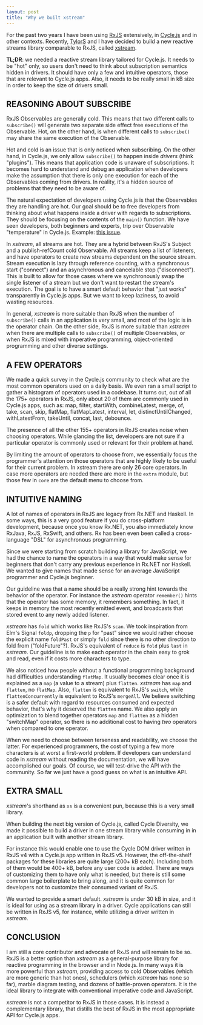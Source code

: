 ```yaml
---
layout: post
title: "Why we built xstream"
---
```


For the past two years I have been using [RxJS](http://reactivex.io/rxjs/) extensively, in [Cycle.js](http://cycle.js.org/) and in other contexts. Recently, [TylorS](https://github.com/tylors) and I have decided to build a new reactive streams library comparable to RxJS, called [xstream](http://github.com/staltz/xstream).

**TL;DR**: we needed a reactive stream library tailored for Cycle.js. It needs to be "hot" only, so users don't need to think about subscription semantics hidden in drivers. It should have only a few and intuitive operators, those that are relevant to Cycle.js apps. Also, it needs to be really small in kB size in order to keep the size of drivers small.

<h2 id="reasoning-about-subscribe" class="hr"><span class="hr">REASONING ABOUT SUBSCRIBE</span></h2>

RxJS Observables are generally cold. This means that two different calls to `subscribe()` will generate two separate side effect free executions of the Observable. Hot, on the other hand, is when different calls to `subscribe()` may share the same execution of the Observable.

Hot and cold is an issue that is only noticed when subscribing. On the other hand, in Cycle.js, we only allow `subscribe()` to happen inside *drivers* (think "plugins"). This means that application code is unaware of subscriptions. It becomes hard to understand and debug an application when developers make the assumption that there is only one execution for each of the Observables coming from drivers. In reality, it's a hidden source of problems that they need to be aware of.

The natural expectation of developers using Cycle.js is that the Observables they are handling are hot. Our goal should be to free developers from thinking about what happens inside a driver with regards to subscriptions. They should be focusing on the contents of the `main()` function. We have seen developers, both beginners and experts, trip over Observable "temperature" in Cycle.js. Example: [this issue](https://github.com/cyclejs/core/issues/238#issuecomment-197304094).

In *xstream*, all streams are hot. They are a hybrid between RxJS's Subject and a publish-refCount cold Observable. All streams keep a list of listeners, and have operators to create new streams dependent on the source stream. Stream execution is lazy through reference counting, with a synchronous start ("connect") and an asynchronous and cancelable stop ("disconnect"). This is built to allow for those cases where we synchronously swap the single listener of a stream but we don't want to restart the stream's execution. The goal is to have a smart default behavior that "just works" transparently in Cycle.js apps. But we want to keep laziness, to avoid wasting resources.

In general, *xstream* is more suitable than RxJS when the number of `subscribe()` calls in an application is very small, and most of the logic is in the operator chain. On the other side, RxJS is more suitable than *xstream* when there are multiple calls to `subscribe()` of multiple Observables, or when RxJS is mixed with imperative programming, object-oriented programming and other diverse settings.

<h2 id="a-few-operators" class="hr"><span class="hr">A FEW OPERATORS</span></h2>

We made a quick survey in the Cycle.js community to check what are the most common operators used on a daily basis. We even ran a small script to gather a histogram of operators used in a codebase. It turns out, out of all the 175+ operators in RxJS, only about 20 of them are commonly used in Cycle.js apps, such as: map, filter, startWith, combineLatest, merge, of, take, scan, skip, flatMap, flatMapLatest, interval, let, distinctUntilChanged, withLatestFrom, takeUntil, concat, last, debounce.

The presence of all the other 155+ operators in RxJS creates noise when choosing operators. While glancing the list, developers are not sure if a particular operator is commonly used or relevant for their problem at hand.

By limiting the amount of operators to choose from, we essentially focus the programmer's attention on those operators that are highly likely to be useful for their current problem. In xstream there are only 26 core operators. In case more operators are needed there are more in the `extra` module, but those few in `core` are the default menu to choose from.

<h2 id="intuitive-naming" class="hr"><span class="hr">INTUITIVE NAMING</span></h2>

A lot of names of operators in RxJS are legacy from Rx.NET and Haskell. In some ways, this is a very good feature if you do cross-platform development, because once you know Rx.NET, you also immediately know RxJava, RxJS, RxSwift, and others. Rx has been even been called a cross-language "DSL" for asynchronous programming.

Since we were starting from scratch building a library for JavaScript, we had the chance to name the operators in a way that would make sense for beginners that don't carry any previous experience in Rx.NET nor Haskell. We wanted to give names that made sense for an average JavaScript programmer and Cycle.js beginner.

Our guideline was that a name should be a really strong hint towards the behavior of the operator. For instance the *xstream* operator `remember()` hints that the operator has some memory, it remembers something. In fact, it keeps in memory the most recently emitted event, and broadcasts that stored event to any newly added listener.

*xstream* has `fold` which works like RxJS's `scan`. We took inspiration from Elm's Signal `foldp`, dropping the `p` for "past" since we would rather choose the explicit name `foldPast` or simply `fold` since there is no other direction to fold from ("foldFuture"?). RxJS's equivalent of `reduce` is `fold` plus `last` in *xstream*. Our guideline is to make each operator in the chain easy to grok and read, even if it costs more characters to type.

We also noticed how people without a functional programming background had difficulties understanding `flatMap`. It usually becomes clear once it is explained as a `map` (a value to a stream) plus `flatten`. *xstream* has `map` and `flatten`, no `flatMap`. Also, `flatten` is equivalent to RxJS's `switch`, while `flattenConcurrently` is equivalent to RxJS's `mergeAll`. We believe switching is a safer default with regard to resources consumed and expected behavior, that's why it deserved the `flatten` name. We also apply an optimization to blend together operators `map` and `flatten` as a hidden "switchMap" operator, so there is no additional cost to having *two* operators when compared to one operator.

When we need to choose between terseness and readability, we choose the latter. For experienced programmers, the cost of typing a few more characters is at worst a first-world problem. If developers can understand code in *xstream* without reading the documentation, we will have accomplished our goals. Of course, we will test-drive the API with the community. So far we just have a good guess on what is an intuitive API.

<h2 id="extra-small" class="hr"><span class="hr">EXTRA SMALL</span></h2>

*xstream*'s shorthand as `xs` is a convenient pun, because this is a very small library.

When building the next big version of Cycle.js, called Cycle Diversity, we made it possible to build a driver in one stream library while consuming in in an application built with another stream library.

For instance this would enable one to use the Cycle DOM driver written in RxJS v4 with a Cycle.js app written in RxJS v5. However, the off-the-shelf packages for these libraries are quite large (200+ kB each). Including both of them would be 400+ kB, before any user code is added. There are ways of customizing them to have only what is needed, but there is still some common large boilerplate to bring along, and it is quite common for developers not to customize their consumed variant of RxJS.

We wanted to provide a smart default. *xstream* is under 30 kB in size, and it is ideal for using as a stream library in a driver. Cycle applications can still be written in RxJS v5, for instance, while utilizing a driver written in *xstream*.

<h2 id="conclusion" class="hr"><span class="hr">CONCLUSION</span></h2>

I am still a core contributor and advocate of RxJS and will remain to be so. RxJS is a better option than *xstream* as a general-purpose library for reactive programming in the browser and in Node.js. In many ways it is more powerful than *xstream*, providing access to cold Observables (which are more generic than hot ones), schedulers (which *xstream* has none so far), marble diagram testing, and dozens of battle-proven operators. It is the ideal library to integrate with conventional imperative code and JavaScript.

*xstream* is not a competitor to RxJS in those cases. It is instead a complementary library, that distills the best of RxJS in the most appropriate API for Cycle.js apps.
